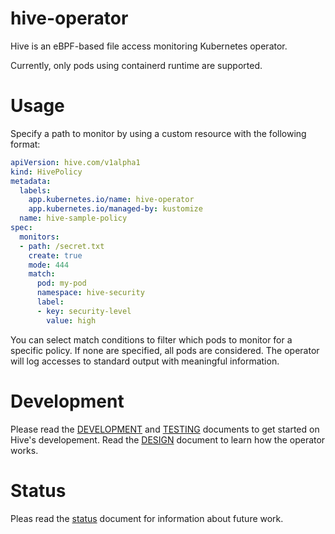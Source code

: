 # hive-operator

Hive is an eBPF-based file access monitoring Kubernetes operator.

Currently, only pods using containerd runtime are supported.

# Usage

Specify a path to monitor by using a custom resource with the following
format:
```yaml
apiVersion: hive.com/v1alpha1
kind: HivePolicy
metadata:
  labels:
    app.kubernetes.io/name: hive-operator
    app.kubernetes.io/managed-by: kustomize
  name: hive-sample-policy
spec:
  monitors:
  - path: /secret.txt
    create: true
    mode: 444
    match:
      pod: my-pod
      namespace: hive-security
      label:
	  - key: security-level
		value: high
```

You can select match conditions to filter which pods to monitor
for a specific policy. If none are specified, all pods are considered.
The operator will log accesses to standard output with meaningful
information.

# Development

Please read the [DEVELOPMENT](./docs/DEVELOPMENT.md) and
[TESTING](./docs/TESTING.md) documents to get started on Hive's
developement. Read the [DESIGN](./docs/DESIGN.md) document to learn
how the operator works.

# Status

Pleas read the [status](./docs/status.org) document for information
about future work.
	
